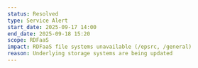 ```yaml
---
status: Resolved
type: Service Alert
start_date: 2025-09-17 14:00
end_date: 2025-09-18 15:20
scope: RDFaaS
impact: RDFaaS file systems unavailable (/epsrc, /general)
reason: Underlying storage systems are being updated
---
```

